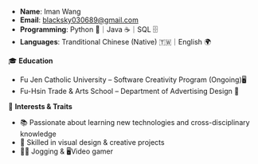 
- **Name**: Iman Wang
- **Email**: blacksky030689@gmail.com  
- **Programming**: Python 🐍｜Java ☕｜SQL 🗄  
- **Languages**: Tranditional Chinese (Native) 🇹🇼｜English 🌍  

🎓 **Education**
- Fu Jen Catholic University – Software Creativity Program (Ongoing)🖥️  
- Fu-Hsin Trade & Arts School – Department of Advertising Design 🎨  


🌱 **Interests & Traits**
- 📚 Passionate about learning new technologies and cross-disciplinary knowledge  
- 🎨 Skilled in visual design & creative projects  
- 🏃‍♂️ Jogging & 🖥️Video gamer
